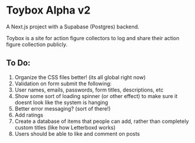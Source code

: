 # Toybox Alpha v2

A Next.js project with a Supabase (Postgres) backend.

Toybox is a site for action figure collectors to log and share their action figure collection publicly.

## To Do:
1. Organize the CSS files better! (its all global right now)
2. Validation on form submit the following: 
  1. User names, emails, passwords, form titles, descriptions, etc
3. Show some sort of loading spinner (or other effect) to make sure it doesnt look like the system is hanging
4. Better error messaging? (sort of there!)
5. Add ratings
6. Create a database of items that people can add, rather than completely custom titles (like how Letterboxd works)
7. Users should be able to like and comment on posts